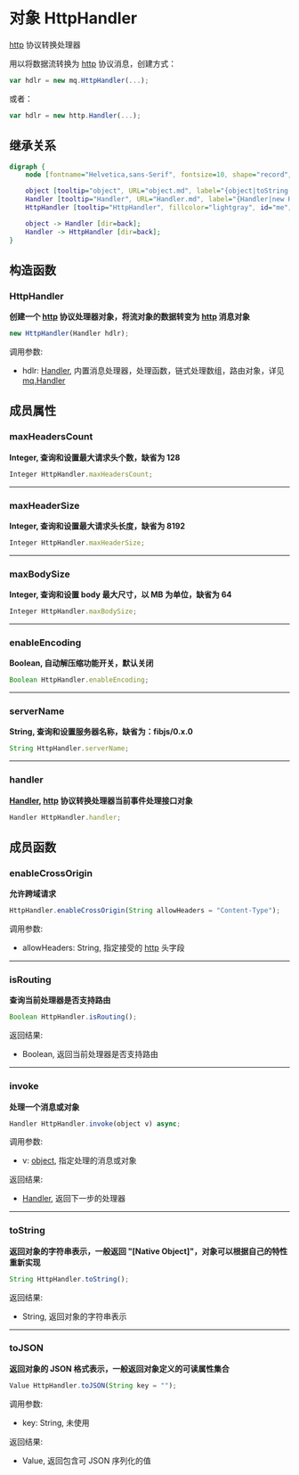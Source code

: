 # 对象 HttpHandler
[http](../../module/ifs/http.md) 协议转换处理器

用以将数据流转换为 [http](../../module/ifs/http.md) 协议消息，创建方式：

```JavaScript
var hdlr = new mq.HttpHandler(...);
```

或者：

```JavaScript
var hdlr = new http.Handler(...);
```

## 继承关系
```dot
digraph {
    node [fontname="Helvetica,sans-Serif", fontsize=10, shape="record", style="filled", fillcolor="white"];

    object [tooltip="object", URL="object.md", label="{object|toString()\ltoJSON()\l}"];
    Handler [tooltip="Handler", URL="Handler.md", label="{Handler|new Handler()\l|isRouting()\linvoke()\l}"];
    HttpHandler [tooltip="HttpHandler", fillcolor="lightgray", id="me", label="{HttpHandler|new HttpHandler()\l|maxHeadersCount\lmaxHeaderSize\lmaxBodySize\lenableEncoding\lserverName\lhandler\l|enableCrossOrigin()\l}"];

    object -> Handler [dir=back];
    Handler -> HttpHandler [dir=back];
}
```

## 构造函数
        
### HttpHandler
**创建一个 [http](../../module/ifs/http.md) 协议处理器对象，将流对象的数据转变为 [http](../../module/ifs/http.md) 消息对象**

```JavaScript
new HttpHandler(Handler hdlr);
```

调用参数:
* hdlr: [Handler](Handler.md), 内置消息处理器，处理函数，链式处理数组，路由对象，详见 [mq.Handler](../../module/ifs/mq.md#Handler)

## 成员属性
        
### maxHeadersCount
**Integer, 查询和设置最大请求头个数，缺省为 128**

```JavaScript
Integer HttpHandler.maxHeadersCount;
```

--------------------------
### maxHeaderSize
**Integer, 查询和设置最大请求头长度，缺省为 8192**

```JavaScript
Integer HttpHandler.maxHeaderSize;
```

--------------------------
### maxBodySize
**Integer, 查询和设置 body 最大尺寸，以 MB 为单位，缺省为 64**

```JavaScript
Integer HttpHandler.maxBodySize;
```

--------------------------
### enableEncoding
**Boolean, 自动解压缩功能开关，默认关闭**

```JavaScript
Boolean HttpHandler.enableEncoding;
```

--------------------------
### serverName
**String, 查询和设置服务器名称，缺省为：fibjs/0.x.0**

```JavaScript
String HttpHandler.serverName;
```

--------------------------
### handler
**[Handler](Handler.md), [http](../../module/ifs/http.md) 协议转换处理器当前事件处理接口对象**

```JavaScript
Handler HttpHandler.handler;
```

## 成员函数
        
### enableCrossOrigin
**允许跨域请求**

```JavaScript
HttpHandler.enableCrossOrigin(String allowHeaders = "Content-Type");
```

调用参数:
* allowHeaders: String, 指定接受的 [http](../../module/ifs/http.md) 头字段

--------------------------
### isRouting
**查询当前处理器是否支持路由**

```JavaScript
Boolean HttpHandler.isRouting();
```

返回结果:
* Boolean, 返回当前处理器是否支持路由

--------------------------
### invoke
**处理一个消息或对象**

```JavaScript
Handler HttpHandler.invoke(object v) async;
```

调用参数:
* v: [object](object.md), 指定处理的消息或对象

返回结果:
* [Handler](Handler.md), 返回下一步的处理器

--------------------------
### toString
**返回对象的字符串表示，一般返回 "[Native Object]"，对象可以根据自己的特性重新实现**

```JavaScript
String HttpHandler.toString();
```

返回结果:
* String, 返回对象的字符串表示

--------------------------
### toJSON
**返回对象的 JSON 格式表示，一般返回对象定义的可读属性集合**

```JavaScript
Value HttpHandler.toJSON(String key = "");
```

调用参数:
* key: String, 未使用

返回结果:
* Value, 返回包含可 JSON 序列化的值

